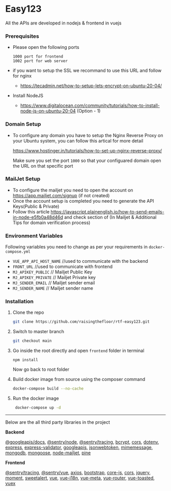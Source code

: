 # Easy123

All the APIs are developed in nodejs & frontend in vuejs

### Prerequisites

* Please open the following ports 
  ```
  1000 port for frontend
  1002 port for web server 
  ```
  
* if you want to setup the SSL we recommand to use this URL and follow for nginx 
  * https://tecadmin.net/how-to-setup-lets-encrypt-on-ubuntu-20-04/
  
* Install NodeJS 
  
  * https://www.digitalocean.com/community/tutorials/how-to-install-node-js-on-ubuntu-20-04 (Option - 1)

### Domain Setup

- To configure any domain you have to setup the Nginx Reverse Proxy on your Ubuntu system, you can follow this artical for more detail 

  https://www.hostinger.in/tutorials/how-to-set-up-nginx-reverse-proxy/

  Make sure you set the port `1000` so that your configuared domain open the URL on that specific port 

### MailJet Setup
- To configure the mailjet you need to open the account on https://app.mailjet.com/signup (if not created)
- Once the account setup is completed you need to generate the API Keys(Public & Private)
- Follow this article https://javascript.plainenglish.io/how-to-send-emails-in-node-e5fb0a48d46d and check section of (In Mailjet & Additional Tips for domain verification process)


### Environment Variables 

 Following variables you need to change as per your requirements in ```docker-compose.yml```
  - ```VUE_APP_API_HOST_NAME``` //used to communicate with the backend 
  - ```FRONT_URL``` //used to communicate with frontend 
  - ```MJ_APIKEY_PUBLIC``` // Mailjet Public Key 
  - ```MJ_APIKEY_PRIVATE``` // Mailjet Private key
  - ```MJ_SENDER_EMAIL``` // Mailjet sender email
  - ```MJ_SENDER_NAME```  // Mailjet sender name

### Installation

1. Clone the repo
   ```sh
   git clone https://github.com/raisingthefloor/rtf-easy123.git
   ```

2. Switch to master branch
   ```sh
   git checkout main
   ```

3. Go inside the root directly and open ```frontend``` folder in terminal

   ````shell
   npm install
   ````

   Now go back to root folder 

4. Build docker image from source using the composer command
   ```sh
   docker-compose build --no-cache
   ```

 5. Run the docker image
    ```sh
     docker-compose up -d

****
Below are the all third party libraries in the project


**Backend**

[@googleapis/docs](https://www.npmjs.com/package/@googleapis/docs), [@sentry/node](https://www.npmjs.com/package/@sentry/node), [@sentry/tracing](https://www.npmjs.com/package/@sentry/tracing), [bcrypt](https://www.npmjs.com/package/bcrypt), [cors](https://www.npmjs.com/package/cors), [dotenv](https://www.npmjs.com/package/dotenv), [express](https://www.npmjs.com/package/express), [express-validator](https://www.npmjs.com/package/express-validator), [googleapis](https://www.npmjs.com/package/googleapis), [jsonwebtoken](https://www.npmjs.com/package/jsonwebtoken), [mimemessage](https://www.npmjs.com/package/mimemessage), [mongodb](https://www.npmjs.com/package/mongodb), [mongoose](https://www.npmjs.com/package/mongoose), [node-mailjet](https://www.npmjs.com/package/node-mailjet), [pine](https://www.npmjs.com/package/pine)


**Frontend**

[@sentry/tracing](https://www.npmjs.com/package/@sentry/tracing), [@sentry/vue](https://www.npmjs.com/package/@sentry/vue), [axios](https://www.npmjs.com/package/axios), [bootstrap](https://www.npmjs.com/package/bootstrap), [core-js](https://www.npmjs.com/package/core-js), [cors](https://www.npmjs.com/package/cors), [jquery](https://www.npmjs.com/package/jquery), [moment](https://www.npmjs.com/package/moment), [sweetalert](https://www.npmjs.com/package/sweetalert), [vue](https://www.npmjs.com/package/vue), [vue-i18n](https://www.npmjs.com/package/vue-i18n), [vue-meta](https://www.npmjs.com/package/vue-meta), [vue-router](https://www.npmjs.com/package/vue-router), [vue-toasted](https://www.npmjs.com/package/vue-toasted), [vuex](https://www.npmjs.com/package/vuex)